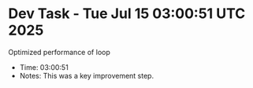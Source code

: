 # Dev Task - Tue Jul 15 03:00:51 UTC 2025
Optimized performance of loop
- Time: 03:00:51
- Notes: This was a key improvement step.
